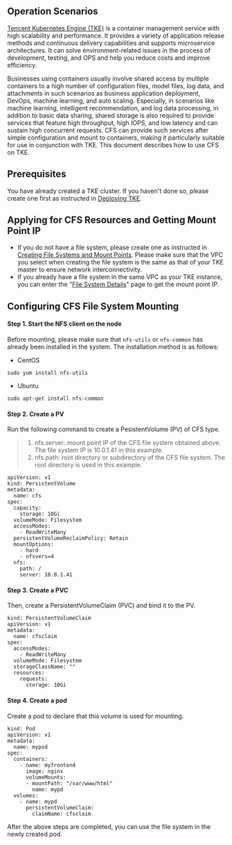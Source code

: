 ## Operation Scenarios

[Tencent Kubernetes Engine (TKE)](https://intl.cloud.tencent.com/product/tke) is a container management service with high scalability and performance. It provides a variety of application release methods and continuous delivery capabilities and supports microservice architectures. It can solve environment-related issues in the process of development, testing, and OPS and help you reduce costs and improve efficiency.

Businesses using containers usually involve shared access by multiple containers to a high number of configuration files, model files, log data, and attachments in such scenarios as business application deployment, DevOps, machine learning, and auto scaling. Especially, in scenarios like machine learning, intelligent recommendation, and log data processing, in addition to basic data sharing, shared storage is also required to provide services that feature high throughput, high IOPS, and low latency and can sustain high concurrent requests. CFS can provide such services after simple configuration and mount to containers, making it particularly suitable for use in conjunction with TKE. This document describes how to use CFS on TKE.

## Prerequisites
You have already created a TKE cluster. If you haven't done so, please create one first as instructed in [Deploying TKE](https://intl.cloud.tencent.com/document/product/457/11741).



## Applying for CFS Resources and Getting Mount Point IP
- If you do not have a file system, please create one as instructed in [Creating File Systems and Mount Points](https://intl.cloud.tencent.com/document/product/582/9132). Please make sure that the VPC you select when creating the file system is the same as that of your TKE master to ensure network interconnectivity. 
- If you already have a file system in the same VPC as your TKE instance, you can enter the "[File System Details](https://console.cloud.tencent.com/cfs)" page to get the mount point IP.

## Configuring CFS File System Mounting
#### Step 1. Start the NFS client on the node

Before mounting, please make sure that `nfs-utils` or `nfs-common` has already been installed in the system. The installation method is as follows:

- CentOS
```shell
sudo yum install nfs-utils
```
- Ubuntu 
```shell
sudo apt-get install nfs-common
```

#### Step 2. Create a PV
Run the following command to create a PesistentVolume (PV) of CFS type.

>
>1. nfs.server: mount point IP of the CFS file system obtained above. The file system IP is 10.0.1.41 in this example.
>2. nfs.path: root directory or subdirectory of the CFS file system. The root directory is used in this example.

```
apiVersion: v1
kind: PersistentVolume
metadata:
  name: cfs
spec:
  capacity:
    storage: 10Gi
  volumeMode: Filesystem
  accessModes:
    - ReadWriteMany
  persistentVolumeReclaimPolicy: Retain
  mountOptions:
    - hard
    - nfsvers=4
  nfs:
    path: /
    server: 10.0.1.41
```

#### Step 3. Create a PVC
Then, create a PersistentVolumeClaim (PVC) and bind it to the PV.

```
kind: PersistentVolumeClaim
apiVersion: v1
metadata:
  name: cfsclaim
spec:
  accessModes:
    - ReadWriteMany
  volumeMode: Filesystem
  storageClassName: ""
  resources:
    requests:
      storage: 10Gi
```

#### Step 4. Create a pod
Create a pod to declare that this volume is used for mounting.

```
kind: Pod
apiVersion: v1
metadata:
  name: mypod
spec:
  containers:
    - name: myfrontend
      image: nginx
      volumeMounts:
      - mountPath: "/var/www/html"
        name: mypd
  volumes:
    - name: mypd
      persistentVolumeClaim:
        claimName: cfsclaim
```
After the above steps are completed, you can use the file system in the newly created pod.
